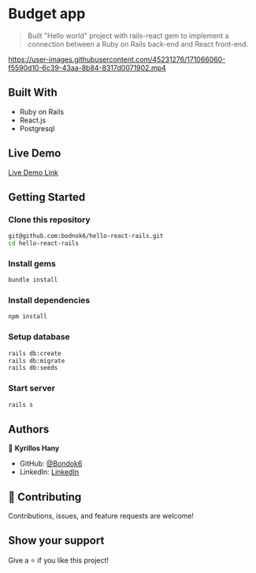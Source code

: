 # Budget app

> Built "Hello world" project with rails-react gem to implement a connection between a Ruby on Rails back-end and React front-end.

https://user-images.githubusercontent.com/45231276/171066060-f5590d10-6c39-43aa-8b84-8317d0071902.mp4

## Built With

- Ruby on Rails
- React.js
- Postgresql

## Live Demo

[Live Demo Link](https://kb-budge-appp.herokuapp.com/)

## Getting Started

### Clone this repository

```bash
git@github.com:bodnok6/hello-react-rails.git
cd hello-react-rails
```
### Install gems
```bash
bundle install
```

### Install dependencies
```bash
npm install
```

### Setup database
```bash
rails db:create
rails db:migrate
rails db:seeds
```

### Start server
```bash
rails s
```

## Authors

👤 **Kyrillos Hany**

- GitHub: [@Bondok6](https://github.com/Bondok6)
- LinkedIn: [LinkedIn](https://www.linkedin.com/in/kyrillos-hany/)

## 🤝 Contributing

Contributions, issues, and feature requests are welcome!

## Show your support

Give a ⭐️ if you like this project!
